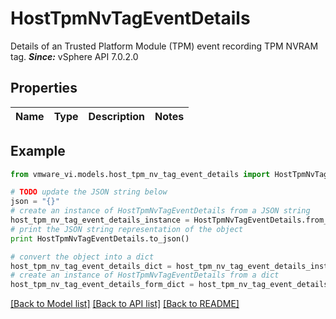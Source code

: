 # HostTpmNvTagEventDetails

Details of an Trusted Platform Module (TPM) event recording TPM NVRAM tag.  ***Since:*** vSphere API 7.0.2.0 

## Properties
Name | Type | Description | Notes
------------ | ------------- | ------------- | -------------

## Example

```python
from vmware_vi.models.host_tpm_nv_tag_event_details import HostTpmNvTagEventDetails

# TODO update the JSON string below
json = "{}"
# create an instance of HostTpmNvTagEventDetails from a JSON string
host_tpm_nv_tag_event_details_instance = HostTpmNvTagEventDetails.from_json(json)
# print the JSON string representation of the object
print HostTpmNvTagEventDetails.to_json()

# convert the object into a dict
host_tpm_nv_tag_event_details_dict = host_tpm_nv_tag_event_details_instance.to_dict()
# create an instance of HostTpmNvTagEventDetails from a dict
host_tpm_nv_tag_event_details_form_dict = host_tpm_nv_tag_event_details.from_dict(host_tpm_nv_tag_event_details_dict)
```
[[Back to Model list]](../README.md#documentation-for-models) [[Back to API list]](../README.md#documentation-for-api-endpoints) [[Back to README]](../README.md)


